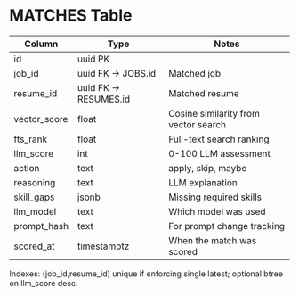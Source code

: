 # MATCHES Table

| Column | Type | Notes |
|--------|------|-------|
| id | uuid PK | |
| job_id | uuid FK -> JOBS.id | Matched job |
| resume_id | uuid FK -> RESUMES.id | Matched resume |
| vector_score | float | Cosine similarity from vector search |
| fts_rank | float | Full-text search ranking |
| llm_score | int | 0-100 LLM assessment |
| action | text | apply, skip, maybe |
| reasoning | text | LLM explanation |
| skill_gaps | jsonb | Missing required skills |
| llm_model | text | Which model was used |
| prompt_hash | text | For prompt change tracking |
| scored_at | timestamptz | When the match was scored |

Indexes: (job_id,resume_id) unique if enforcing single latest; optional btree on llm_score desc.